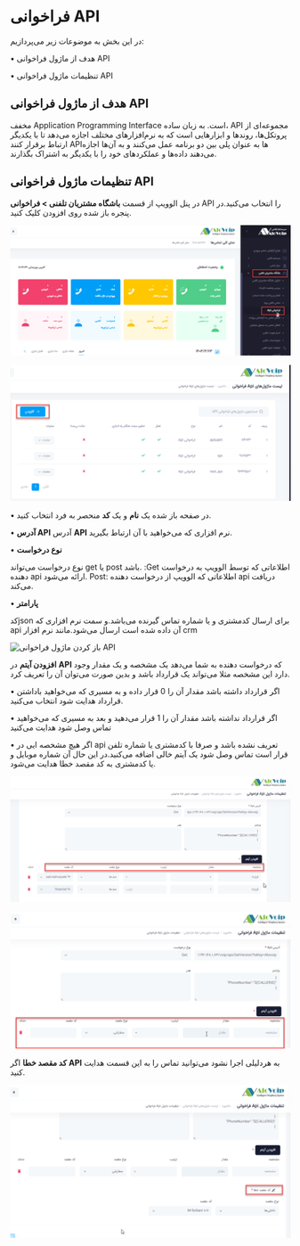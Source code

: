 # فراخوانی API

در این بخش به موضوعات زیر می‌پردازیم:

•	هدف از ماژول  فراخوانی API

•	تنظیمات  ماژول فراخوانی API

## هدف از ماژول  فراخوانی API

مخفف Application Programming Interface است. به زبان ساده، API مجموعه‌ای از پروتکل‌ها، روندها و ابزارهایی است که به نرم‌افزارهای مختلف اجازه می‌دهد تا با یکدیگر ارتباط برقرار کنند API‌ها به عنوان پلی بین دو برنامه عمل می‌کنند و به آن‌ها اجازه می‌دهند داده‌ها و عملکردهای خود را با یکدیگر به اشتراک بگذارند.

## تنظیمات  ماژول فراخوانی API

در پنل الوویپ از قسمت **باشگاه مشتریان تلفنی > فراخوانی** API را انتخاب می‌کنید.در پنجره باز شده روی افزودن کلیک کنید.

![باز کردن ماژول فراخوانی API ](./Images/api6.png)

![باز کردن ماژول فراخوانی API ](./Images/api7.png)

•	در صفحه باز شده یک **نام** و یک **کد** منحصر به فرد انتخاب کنید.

•	**آدرس API**
آدرس **API** نرم افزاری که می‌خواهید با آن ارتباط بگیرید.

•	**نوع درخواست**

نوع درخواست می‌تواند get یا post باشد.
:Get اطلاعاتی که توسط الوویپ به درخواست دهنده api ارائه می‌شود.
Post: اطلاعاتی که الوویپ از درخواست دهنده api دریافت می‌کند.

•	**پارامتر**

کدjson  برای ارسال کدمشتری و یا شماره تماس گیرنده می‌باشد.و سمت نرم افزاری که  api آن داده شده است ارسال می‌شود.مانند نرم افزار crm 

![باز کردن ماژول فراخوانی API ](./Images/api1.png)

**افزودن آیتم**
در **API** که درخواست دهنده به شما می‌دهد یک مشخصه و یک مقدار وجود دارد این مشخصه مثلا می‌تواند یک  قرارداد باشد و بدین صورت می‌توان آن را تعریف کرد.

•	اگر قرارداد داشته باشد مقدار آن را 0 قرار داده و به مسیری که می‌خواهید باداشتن قرارداد هدایت شود انتخاب می‌کنید.

•	اگر قرارداد نداشته باشد مقدار آن را 1 قرار می‌دهید و بعد به مسیری که می‌خواهید تماس وصل شود هدایت می‌کنید

•	اگر هیچ مشخصه ایی در api تعریف نشده باشد و صرفا با کدمشتری یا شماره تلفن قرار است تماس وصل شود یک آیتم خالی اضافه می‌کنید.در این حال آن شماره موبایل و یا کدمشتری به کد مقصد خطا هدایت می‌شود.

![باز کردن ماژول فراخوانی API ](./Images/api2.png)

![باز کردن ماژول فراخوانی API ](./Images/api3.png)

**کد مقصد خطا** اگر **API** به هردلیلی اجرا نشود می‌توانید تماس را به این قسمت هدایت کنید.

![باز کردن ماژول فراخوانی API ](./Images/api5.png)
